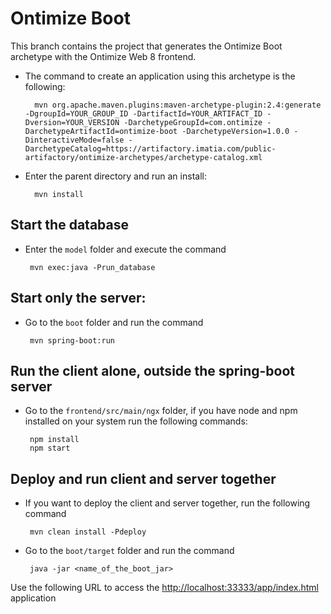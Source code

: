 
# Ontimize Boot
This branch contains the project that generates the Ontimize Boot archetype with the Ontimize Web 8 frontend.

- The command to create an application using this archetype is the following:

	    mvn org.apache.maven.plugins:maven-archetype-plugin:2.4:generate -DgroupId=YOUR_GROUP_ID -DartifactId=YOUR_ARTIFACT_ID -Dversion=YOUR_VERSION -DarchetypeGroupId=com.ontimize -DarchetypeArtifactId=ontimize-boot -DarchetypeVersion=1.0.0 -DinteractiveMode=false -DarchetypeCatalog=https://artifactory.imatia.com/public-artifactory/ontimize-archetypes/archetype-catalog.xml

- Enter the parent directory and run an install:
	
		mvn install

## Start the database

 - Enter the `model` folder and execute the command

		mvn exec:java -Prun_database
	
## Start only the server: 
 - Go to the `boot` folder and run the command

		mvn spring-boot:run

## Run the client alone, outside the spring-boot server

 - Go to the `frontend/src/main/ngx` folder, if you have node and npm installed on your system run the following commands:

		npm install
		npm start 

## Deploy and run client and server together
 - If you want to deploy the client and server together, run the following command 

		mvn clean install -Pdeploy

 - Go to the `boot/target` folder and run the command
 
 		java -jar <name_of_the_boot_jar>
	
Use the following URL to access the [http://localhost:33333/app/index.html](http://localhost:33333/app/index.html) application 
